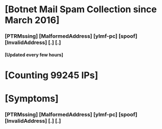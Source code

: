 # [Botnet Mail Spam Collection since March 2016]
### [PTRMssing] [MalformedAddress] [ylmf-pc] [spoof] [InvalidAddress] [.] [.]
#### [Updated every few hours]

# [Counting 99245 IPs]

# [Symptoms] 
###   [PTRMssing] [MalformedAddress] [ylmf-pc] [spoof] [InvalidAddress] [.] [.]
